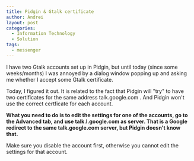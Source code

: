 ```yaml
---
title: Pidgin & Gtalk certificate
author: Andrei
layout: post
categories:
  - Information Technology
  - Solution
tags:
  - messenger
---
```

I have two Gtalk accounts set up in Pidgin, but until today (since some weeks/months) I was annoyed by a dialog window popping up and asking me whether I accept some Gtalk certificate.

Today, I figured it out. It is related to the fact that Pidgin will "try" to have two certificates for the same address talk.google.com . And Pidgin won't use the correct certficate for each account.



**What you need to do is to **edit the settings for one of the accounts**, go to the **Advanced** tab, and use **talk.l.google.com** as server. That is a Google **redirect to the same talk.google.com** server, but Pidgin doesn't know that.**

Make sure you disable the account first, otherwise you cannot edit the settings for that account.